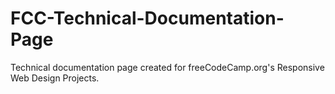 # FCC-Technical-Documentation-Page
Technical documentation page created for freeCodeCamp.org's Responsive Web Design Projects.
